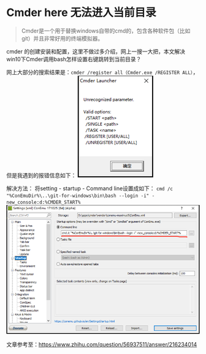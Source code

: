 # Cmder here 无法进入当前目录
> Cmder是一个用于替换windows自带的cmd的，包含各种软件包（比如 git）并且非常好用的终端模拟器。

cmder 的创建安装和配置，这里不做过多介绍，网上一搜一大把，本文解决 win10下Cmder调用bash怎样设置右键跳转到当前目录？

网上大部分的搜索结果是：`cmder /register all（Cmder.exe /REGISTER ALL）`，但是我遇到的报错信息如下：
![](./images/cmder_register_error.png)

解决方法：
将setting - startup - Command line设置成如下：
`cmd /c "%ConEmuDir%\..\git-for-windows\bin\bash --login -i" -new_console:d:%CMDER_START%`
![](./images/cmder_register_resolve.png)

文章参考至：https://www.zhihu.com/question/56937511/answer/216234014

